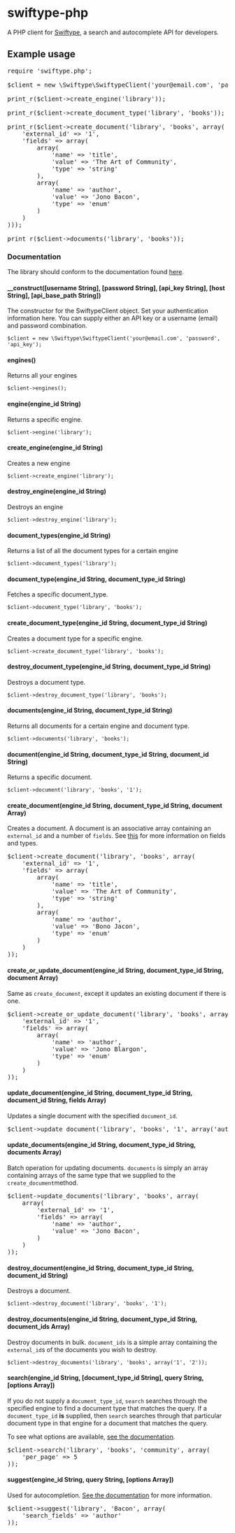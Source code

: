 # swiftype-php

A PHP client for [Swiftype](http://swiftype.com), a search and autocomplete API for developers.

## Example usage

<pre>require 'swiftype.php';

$client = new \Swiftype\SwiftypeClient('your@email.com', 'password', 'api_key');

print_r($client->create_engine('library'));

print_r($client->create_document_type('library', 'books'));

print_r($client->create_document('library', 'books', array(
	'external_id' => '1',
	'fields' => array(
		array(
			'name' => 'title',
			'value' => 'The Art of Community',
			'type' => 'string'
		),
		array(
			'name' => 'author',
			'value' => 'Jono Bacon',
			'type' => 'enum'
		)
	)
)));

print_r($client->documents('library', 'books'));</pre>

### Documentation

The library should conform to the documentation found [here](http://swiftype.com/documentation/overview).

#### __construct([username String], [password String], [api_key String], [host String], [api_base_path String])
The constructor for the SwiftypeClient object. Set your authentication information here. You can supply either an API key or a username (email) and password combination.

`$client = new \Swiftype\SwiftypeClient('your@email.com', 'password', 'api_key');`

#### engines()
Returns all your engines

`$client->engines();`

#### engine(engine_id String)
Returns a specific engine.

`$client->engine('library');`

#### create_engine(engine_id String)
Creates a new engine

`$client->create_engine('library');`

#### destroy_engine(engine_id String)
Destroys an engine

`$client->destroy_engine('library');`

#### document_types(engine_id String)
Returns a list of all the document types for a certain engine

`$client->document_types('library');`

#### document_type(engine_id String, document_type_id String)
Fetches a specific document_type.

`$client->document_type('library', 'books');`

#### create_document_type(engine_id String, document_type_id String)
Creates a document type for a specific engine.

`$client->create_document_type('library', 'books');`

#### destroy_document_type(engine_id String, document_type_id String)
Destroys a document type.

`$client->destroy_document_type('library', 'books');`

#### documents(engine_id String, document_type_id String)
Returns all documents for a certain engine and document type.

`$client->documents('library', 'books');`

#### document(engine_id String, document_type_id String, document_id String)
Returns a specific document.

`$client->document('library', 'books', '1');`

#### create_document(engine_id String, document_type_id String, document Array)
Creates a document. A document is an associative array containing an `external_id` and a number of `fields`. See [this](http://swiftype.com/documentation/overview#field_types) for more information on fields and types.

<pre>$client->create_document('library', 'books', array(
    'external_id' => '1',
    'fields' => array(
        array(
            'name' => 'title',
            'value' => 'The Art of Community',
            'type' => 'string'
        ),
        array(
            'name' => 'author',
            'value' => 'Bono Jacon',
            'type' => 'enum'
        )
    )
));</pre>

#### create_or_update_document(engine_id String, document_type_id String, document Array)
Same as `create_document`, except it updates an existing document if there is one.

<pre>$client->create_or_update_document('library', 'books', array(
    'external_id' => '1',
    'fields' => array(
        array(
            'name' => 'author',
            'value' => 'Jono Blargon',
            'type' => 'enum'
        )
    )
));</pre>

#### update_document(engine_id String, document_type_id String, document_id String, fields Array)
Updates a single document with the specified `document_id`.

<pre>$client->update_document('library', 'books', '1', array('author' => 'Jorbo Bacon'));</pre>

#### update_documents(engine_id String, document_type_id String, documents Array)
Batch operation for updating documents. `documents` is simply an array containing arrays of the same type that we supplied to the `create_document`method.

<pre>$client->update_documents('library', 'books', array(
    array(
        'external_id' => '1',
        'fields' => array(
            'name' => 'author',
            'value' => 'Jono Bacon',
        )
    )
));</pre>

#### destroy_document(engine_id String, document_type_id String, document_id String)
Destroys a document.

`$client->destroy_document('library', 'books', '1');`

#### destroy_documents(engine_id String, document_type_id String, document_ids Array)
Destroy documents in bulk. `document_ids` is a simple array containing the `external_id`s of the documents you wish to destroy.

`$client->destroy_documents('library', 'books', array('1', '2'));`

#### search(engine_id String, [document_type_id String], query String, [options Array])
If you do not supply a `document_type_id`, `search` searches through the specified engine to find a document type that matches the query. If a `document_type_id` **is** supplied, then `search` searches through that particular document type in that engine for a document that matches the query.

To see what options are available, [see the documentation](http://swiftype.com/documentation/searching).

<pre>$client->search('library', 'books', 'community', array(
    'per_page' => 5
));</pre>

#### suggest(engine_id String, query String, [options Array])
Used for autocompletion. [See the documentation](http://swiftype.com/documentation/autocomplete) for more information.

<pre>$client->suggest('library', 'Bacon', array(
    'search_fields' => 'author'
));</pre>
